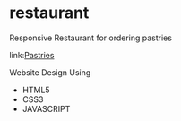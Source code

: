 # restaurant
<p> Responsive Restaurant for ordering pastries</p>
<p>link:<a href="https://souadfdd.github.io/restaurant/">Pastries</a>
<p>Website Design Using<p>
 <ul>
   <li>HTML5</li>
   <li>CSS3</li>
   <li>JAVASCRIPT</li> 
 </ul>
  
